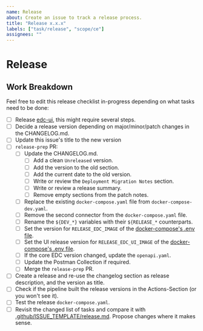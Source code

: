 ```yaml
---
name: Release
about: Create an issue to track a release process.
title: "Release x.x.x"
labels: ["task/release", "scope/ce"]
assignees: ""
---
```


# Release

## Work Breakdown

Feel free to edit this release checklist in-progress depending on what tasks need to be done:
- [ ] Release [edc-ui](https://github.com/sovity/edc-ui), this might require several steps.
- [ ] Decide a release version depending on major/minor/patch changes in the CHANGELOG.md.
- [ ] Update this issue's title to the new version
- [ ] `release-prep` PR:
  - [ ] Update the CHANGELOG.md.
    - [ ] Add a clean `Unreleased` version.
    - [ ] Add the version to the old section.
    - [ ] Add the current date to the old version.
    - [ ] Write or review the `Deployment Migration Notes` section.
    - [ ] Write or review a release summary.
    - [ ] Remove empty sections from the patch notes.
  - [ ] Replace the existing `docker-compose.yaml` file from `docker-compose-dev.yaml`.
  - [ ] Remove the second connector from the `docker-compose.yaml` file.
  - [ ] Rename the `${DEV_*}` variables with their `${RELEASE_*` counterparts.
  - [ ] Set the version for `RELEASE_EDC_IMAGE` of the [docker-compose's .env file](https://github.com/sovity/edc-extensions/blob/main/.env).
  - [ ] Set the UI release version for `RELEASE_EDC_UI_IMAGE` of the [docker-compose's .env file](https://github.com/sovity/edc-extensions/blob/main/.env).
  - [ ] If the core EDC version changed, update the `openapi.yaml`.
  - [ ] Update the Postman Collection if required.
  - [ ] Merge the `release-prep` PR.
- [ ] Create a release and re-use the changelog section as release description, and the version as title.
- [ ] Check if the pipeline built the release versions in the Actions-Section (or you won't see it).
- [ ] Test the release `docker-compose.yaml`.
- [ ] Revisit the changed list of tasks and compare it with [.github/ISSUE_TEMPLATE/release.md](https://github.com/sovity/edc-extensions/blob/main/.github/ISSUE_TEMPLATE/bug_report.md). Propose changes where it
  makes sense.
